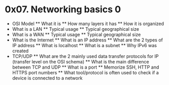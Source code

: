 # 0x07. Networking basics <b>0</b>
* OSI Model
** What it is
** How many layers it has
** How it is organized
* What is a LAN
** Typical usage
** Typical geographical size
* What is a WAN
** Typical usage
** Typical geographical size
* What is the Internet
** What is an IP address
** What are the 2 types of IP address
** What is localhost
** What is a subnet
** Why IPv6 was created
* TCP/UDP
** What are the 2 mainly used data transfer protocols for IP (transfer level on the OSI schema)
** What is the main difference between TCP and UDP
** What is a port
** Memorize SSH, HTTP and HTTPS port numbers
** What tool/protocol is often used to check if a device is connected to a network
